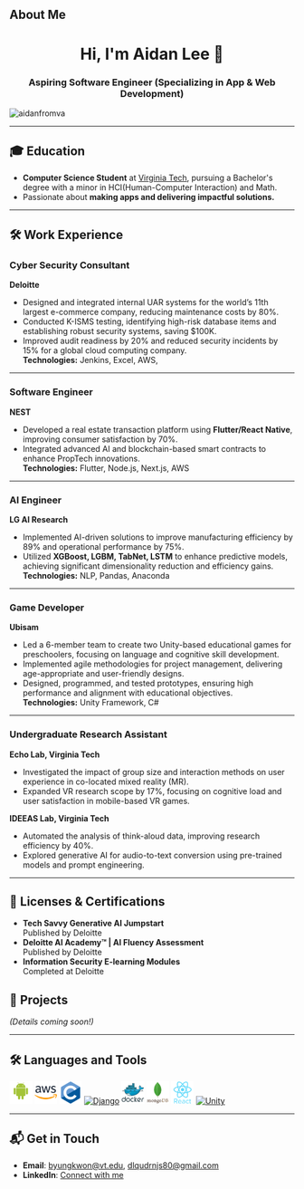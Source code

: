 ## About Me

<h1 align="center">Hi, I'm Aidan Lee 👋</h1>
<h3 align="center">Aspiring Software Engineer (Specializing in App & Web Development)</h3>

<p align="left"> 
  <img src="https://komarev.com/ghpvc/?username=aidanfromva&label=Profile%20views&color=0e75b6&style=flat" alt="aidanfromva" /> 
</p>

---

## 🎓 **Education**
- **Computer Science Student** at [Virginia Tech](https://www.vt.edu), pursuing a Bachelor's degree with a minor in HCI(Human-Computer Interaction) and Math.  
- Passionate about **making apps and delivering impactful solutions.**

---

## 🛠 **Work Experience**

### **Cyber Security Consultant**  
**Deloitte**  
- Designed and integrated internal UAR systems for the world’s 11th largest e-commerce company, reducing maintenance costs by 80%.  
- Conducted K-ISMS testing, identifying high-risk database items and establishing robust security systems, saving $100K.  
- Improved audit readiness by 20% and reduced security incidents by 15% for a global cloud computing company.  
**Technologies:** Jenkins, Excel, AWS, 

---

### **Software Engineer**  
**NEST**  
- Developed a real estate transaction platform using **Flutter/React Native**, improving consumer satisfaction by 70%.  
- Integrated advanced AI and blockchain-based smart contracts to enhance PropTech innovations.  
**Technologies:** Flutter, Node.js, Next.js, AWS 
---

### **AI Engineer**  
**LG AI Research**  
- Implemented AI-driven solutions to improve manufacturing efficiency by 89% and operational performance by 75%.  
- Utilized **XGBoost, LGBM, TabNet, LSTM** to enhance predictive models, achieving significant dimensionality reduction and efficiency gains.  
**Technologies:** NLP, Pandas, Anaconda 
---

### **Game Developer**  
**Ubisam**  
- Led a 6-member team to create two Unity-based educational games for preschoolers, focusing on language and cognitive skill development.  
- Implemented agile methodologies for project management, delivering age-appropriate and user-friendly designs.  
- Designed, programmed, and tested prototypes, ensuring high performance and alignment with educational objectives.  
**Technologies:** Unity Framework, C#  

---

### **Undergraduate Research Assistant**  
**Echo Lab, Virginia Tech**  
- Investigated the impact of group size and interaction methods on user experience in co-located mixed reality (MR).  
- Expanded VR research scope by 17%, focusing on cognitive load and user satisfaction in mobile-based VR games.  

**IDEEAS Lab, Virginia Tech**  
- Automated the analysis of think-aloud data, improving research efficiency by 40%.  
- Explored generative AI for audio-to-text conversion using pre-trained models and prompt engineering.  

---

## 📜 **Licenses & Certifications**
- **Tech Savvy Generative AI Jumpstart**  
  Published by Deloitte  
- **Deloitte AI Academy™ | AI Fluency Assessment**  
  Published by Deloitte  
- **Information Security E-learning Modules**  
  Completed at Deloitte  

## 🚀 **Projects**
*(Details coming soon!)*

---

## 🛠️ **Languages and Tools**
<p align="left">
  <a href="https://developer.android.com" target="_blank"><img src="https://raw.githubusercontent.com/devicons/devicon/master/icons/android/android-original-wordmark.svg" alt="Android" width="40" height="40" /></a>
  <a href="https://aws.amazon.com" target="_blank"><img src="https://raw.githubusercontent.com/devicons/devicon/master/icons/amazonwebservices/amazonwebservices-original-wordmark.svg" alt="AWS" width="40" height="40" /></a>
  <a href="https://www.cprogramming.com/" target="_blank"><img src="https://raw.githubusercontent.com/devicons/devicon/master/icons/c/c-original.svg" alt="C" width="40" height="40" /></a>
  <a href="https://www.djangoproject.com/" target="_blank"><img src="https://cdn.worldvectorlogo.com/logos/django.svg" alt="Django" width="40" height="40" /></a>
  <a href="https://www.docker.com/" target="_blank"><img src="https://raw.githubusercontent.com/devicons/devicon/master/icons/docker/docker-original-wordmark.svg" alt="Docker" width="40" height="40" /></a>
  <a href="https://www.mongodb.com/" target="_blank"><img src="https://raw.githubusercontent.com/devicons/devicon/master/icons/mongodb/mongodb-original-wordmark.svg" alt="MongoDB" width="40" height="40" /></a>
  <a href="https://reactjs.org/" target="_blank"><img src="https://raw.githubusercontent.com/devicons/devicon/master/icons/react/react-original-wordmark.svg" alt="React" width="40" height="40" /></a>
  <a href="https://unity.com/" target="_blank"><img src="https://www.vectorlogo.zone/logos/unity3d/unity3d-icon.svg" alt="Unity" width="40" height="40" /></a>
</p>

---

## 📬 **Get in Touch**
- **Email**: [byungkwon@vt.edu](mailto:byungkwon@vt.edu), [dlqudrnjs80@gmail.com](mailto:dlqudrnjs80@gmail.com)  
- **LinkedIn**: [Connect with me](https://linkedin.com/in/aidanfromva)

